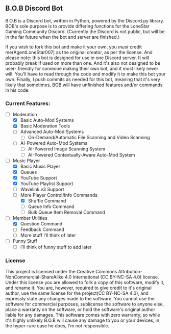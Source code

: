 ## B.O.B Discord Bot
B.O.B is a Discord bot, written in Python, powered by the Discord.py library.
BOB's sole purpose is to provide differing functions for the LoneStar Gaming Community Discord.
(Currently the Discord is not public, but will be in the far future when the bot and server
are finished.)

If you wish to fork this bot and make it your own, you *must* credit me(AgentLoneStar007) as the
original creator, as per the license. And please note: this bot is designed for use in one Discord
server. It will  probably break if used on more than one. And it's also not designed to be user-
friendly for someone making their own bot, and it most likely never will. You'll have to read through
the code and modify it to make this bot your own. Finally, I push commits as needed for this bot,
meaning that it's very likely that sometimes, BOB will have unfinished features and/or commands in
his code.

### Current Features:
- [ ] Moderation
  - [x] Basic Auto-Mod Systems
  - [x] Basic Moderation Tools
  - [ ] Advanced Auto-Mod Systems
    - [ ] On-Demand/Automatic File Scanning and Video Scanning 
  - [ ] AI-Powered Auto-Mod Systems
    - [ ] AI-Powered Image Scanning System
    - [ ] AI-Powered Contextually-Aware Auto-Mod System
- [ ] Music Player
  - [x] Basic Music Player
  - [x] Queues
  - [x] YouTube Support
  - [x] YouTube Playlist Support
  - [ ] Wavelink v3 Support
  - [ ] More Player Control/Info Commands
    - [x] Shuffle Command
    - [ ] Queue Info Command
    - [ ] Bulk Queue Item Removal Command
- [ ] Member Utilities
  - [x] Question Command
  - [ ] Feedback Command
  - [ ] More stuff I'll think of later
- [ ] Funny Stuff
  - [ ] I'll think of funny stuff to add later

### License
This project is licensed under the Creative Commons Attribution-NonCommercial-ShareAlike 4.0 
International (CC BY-NC-SA 4.0) license. Under this license you are allowed to fork a copy of
this software, modify it, and rename it. You are, however, required to give credit to it's
original author, use the same license for the project(CC BY-NC-SA 4.0), and expressly state
any changes made to the software. You cannot use the software for commercial purposes, sublicense
the software to anyone else, place a warranty on the software, or hold the software's original
author liable for any damages. This software comes with zero warranty, so while it's highly
unlikely B.O.B will cause any damage to you or your devices, in the hyper-rare case he does,
I'm not responsible.